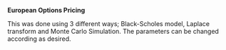 **European Options Pricing**

This was done using 3 different ways; Black-Scholes model, Laplace transform and Monte Carlo Simulation. 
The parameters can be changed according as desired. 
